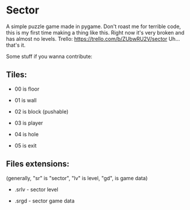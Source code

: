 # Sector
A simple puzzle game made in pygame. Don't roast me for terrible code, this is my first time making a thing like this. Right now it's very broken and has almost no levels.
Trello: https://trello.com/b/ZUbwRU2V/sector
Uh... that's it.

Some stuff if you wanna contribute:

## Tiles:
  
+  00 is floor
  
+  01 is wall
  
+  02 is block (pushable)
  
+  03 is player
  
+  04 is hole
  
+  05 is exit
  
  
  
## Files extensions:

  (generally, "sr" is "sector", "lv" is level, "gd", is game data)

+  .srlv - sector level
  
+  .srgd - sector game data
